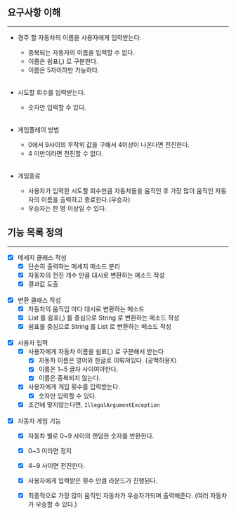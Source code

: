 ## 요구사항 이해

---

- 경주 할 자동차의 이름을 사용자에게 입력받는다.
  - 중복되는 자동자의 이름을 입력할 수 없다.
  - 이름은 쉼표(,) 로 구분한다.
  - 이름은 5자이하만 가능하다.<br><br>

- 시도할 회수를 입력받는다.
  - 숫자만 입력할 수 있다. <br><br>

- 게임플레이 방법
  - 0에서 9사이의 무작위 값을 구해서 4이상이 나온다면 전진한다. 
  - 4 미만이라면 전진할 수 없다. <br><br>

- 게임종료
  - 사용자가 입력한 시도할 회수만큼 자동차들을 움직인 후 가장 많이 움직인 자동자의 이름을 출력하고 종료한다.(우승자)
  - 우승자는 한 명 이상일 수 있다.

## 기능 목록 정의

---
- [x] 메세지 클래스 작성
  - [x] 단순히 출력하는 메세지 메소드 분리
  - [x] 자동차의 전진 개수 만큼 대시로 변환하는 메소드 작성
  - [x] 결과값 도출
<br><br>
- [x] 변환 클래스 작성
  - [x] 자동차의 움직임 마다 대시로 변환하는 메소드
  - [x] List<String> 를 쉼표(,) 를 중심으로 String 로 변환하는 메소드 작성
  - [x] 쉼표를 중심으로 String 를 List<String> 로 변환하는 메소드 작성
<br><br>
- [x] 사용자 입력
  - [x] 사용자에게 자동차 이름을 쉼표(,) 로 구분해서 받는다
    - [x] 자동차 이름은 영어와 한글로 이뤄져있다. (공백허용X)
    - [x] 이름은 1~5 글자 사이여야한다.
    - [x] 이름은 중복되지 않는다.
  - [x] 사용자에게 게임 횟수를 입력받는다.
    - [x] 숫자만 입력할 수 있다.
  - [x] 조건에 맞지않는다면, `IllegalArgumentException` <br><br>

- [x] 자동차 게임 기능
  - [x] 자동차 별로 0~9 사이의 랜덤한 숫자를 반환한다.
  - [x] 0~3 이라면 정지
  - [x] 4~9 사이면 전진한다.
  - [x] 사용자에게 입력받은 횟수 만큼 라운드가 진행된다.
  - [x] 최종적으로 가장 많이 움직인 자동차가 우승자가되며 출력해준다. (여러 자동차가 우승할 수 있다.)


